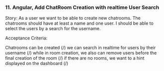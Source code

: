 ### 11. Angular, Add ChatRoom Creation with realtime User Search

Story: As a user we want to be able to create new chatrooms. 
The chatrooms should have at least a name and one user.
I should be able to select the users by a search for the username.

Acceptance Criteria:

Chatrooms can be created (/)
we can search in realtime for users by their username (/)
while in room creation, we also can remove users before the final creation of the room (/)
if there are no rooms, we want to a hint displayed on the dashboard (/)